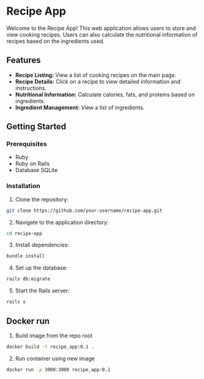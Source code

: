 # Recipe App

Welcome to the Recipe App! This web application allows users to store and view cooking recipes. Users can also calculate the nutritional information of recipes based on the ingredients used.

## Features

- **Recipe Listing:** View a list of cooking recipes on the main page.
- **Recipe Details:** Click on a recipe to view detailed information and instructions.
- **Nutritional Information:** Calculate calories, fats, and proteins based on ingredients.
- **Ingredient Management:** View a list of ingredients.

## Getting Started

### Prerequisites

- Ruby
- Ruby on Rails
- Database SQLite

### Installation

1. Clone the repository:

```bash
git clone https://github.com/your-username/recipe-app.git
```
2. Navigate to the application directory:

```bash
cd recipe-app
```

3. Install dependencies:

```bash
bundle install
```

4. Set up the database:

```bash
rails db:migrate
```

5. Start the Rails server:

```bash
rails s
```

## Docker run
1. Build image from the repo root
```bash
docker build -t recipe_app:0.1 .
```
2. Run container using new image
```bash
docker run -p 3000:3000 recipe_app:0.1
```